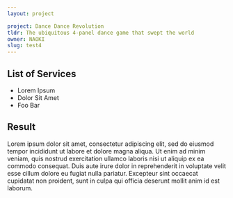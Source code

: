 ```yaml
---
layout: project

project: Dance Dance Revolution
tldr: The ubiquitous 4-panel dance game that swept the world
owner: NAOKI
slug: test4
---
```


## List of Services
  - Lorem Ipsum
  - Dolor Sit Amet
  - Foo Bar

## Result
Lorem ipsum dolor sit amet, consectetur adipiscing elit, sed do eiusmod tempor incididunt ut labore et dolore magna aliqua. Ut enim ad minim veniam, quis nostrud exercitation ullamco laboris nisi ut aliquip ex ea commodo consequat. Duis aute irure dolor in reprehenderit in voluptate velit esse cillum dolore eu fugiat nulla pariatur. Excepteur sint occaecat cupidatat non proident, sunt in culpa qui officia deserunt mollit anim id est laborum.
